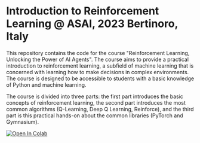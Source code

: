 # Introduction to Reinforcement Learning @ ASAI, 2023 Bertinoro, Italy
This repository contains the code for the course "Reinforcement Learning, Unlocking the Power of AI Agents".
The course aims to provide a practical introduction to reinforcement learning, 
a subfield of machine learning that is concerned with learning how to make decisions in complex environments. 
The course is designed to be accessible to students with a basic knowledge of Python and machine learning. 

The course is divided into three parts: the first part introduces the basic concepts of reinforcement learning, 
the second part introduces the most common algorithms (Q-Learning, Deep Q Learning, Reinforce), 
and the third part is this practical hands-on about the common libraries (PyTorch and Gymnasium).

[![Open In Colab](https://colab.research.google.com/assets/colab-badge.svg)](https://colab.research.google.com/github/cric96/intro-reinforcement-learning-python/blob/main/notebook.ipynb)
